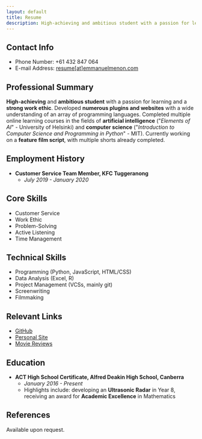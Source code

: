 ```yaml
---
layout: default
title: Resume
description: High-achieving and ambitious student with a passion for learning and a strong work ethic. Developed numerous plugins and websites with a wide understanding of an array of programming languages. Completed multiple online learning courses in the fields of...
---
```

## Contact Info
- Phone Number: +61 432 847 064
- E-mail Address: [resume[at]emmanuelmenon.com](mailto:resume@emmanuelmenon.com)

## Professional Summary
**High-achieving** and **ambitious student** with a passion for learning and a **strong work ethic**. Developed **numerous plugins and websites** with a wide understanding of an array of programming languages. Completed multiple online learning courses in the fields of **artificial intelligence** ("*Elements of AI*" - University of Helsinki) and **computer science** ("*Introduction to Computer Science and Programming in Python*" - MIT). Currently working on a **feature film script**, with multiple shorts already completed.

## Employment History
- **Customer Service Team Member, KFC Tuggeranong**
    - *July 2019 - January 2020*

## Core Skills
- Customer Service
- Work Ethic
- Problem-Solving
- Active Listening
- Time Management

## Technical Skills
- Programming (Python, JavaScript, HTML/CSS)
- Data Analysis (Excel, R)
- Project Management (VCSs, mainly git)
- Screenwriting
- Filmmaking

## Relevant Links
- [GitHub](https://github.com/emmanuelmenon/)
- [Personal Site](https://emmanuelmenon.github.io/)
- [Movie Reviews](https://letterboxd.com/emmanuelmenon)

## Education
- **ACT High School Certificate, Alfred Deakin High School, Canberra**
    - *January 2016 - Present*
    - Highlights include: developing an **Ultrasonic Radar** in Year 8, receiving an award for **Academic Excellence** in Mathematics

## References
Available upon request.
